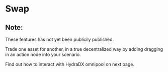 # Swap
 
## Note:
These features has not yet been publicily published.



Trade one asset for another, in a true decentralized way by adding dragging in an action node into your scenario.  



Find out how to interact with HydraDX omnipool on next page.  

